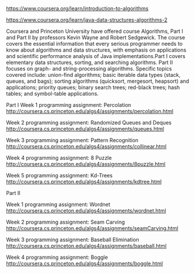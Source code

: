https://www.coursera.org/learn/introduction-to-algorithms

https://www.coursera.org/learn/java-data-structures-algorithms-2

Coursera and Princeton University have offered course Algorithms, Part I and Part II by professors Kevin Wayne and Robert Sedgewick.
The course covers the essential information that every serious programmer needs to know about algorithms and data structures, with emphasis on applications and scientific performance analysis of Java implementations.Part I covers elementary data structures, sorting, and searching algorithms. Part II focuses on graph- and string-processing algorithms.
Specific topics covered include: union-find algorithms; basic iterable data types (stack, queues, and bags); sorting algorithms (quicksort, mergesort, heapsort) and applications; priority queues; binary search trees; red-black trees; hash tables; and symbol-table applications.

Part I
Week 1 programming assignment: Percolation
http://coursera.cs.princeton.edu/algs4/assignments/percolation.html

Week 2 programming assignment: Randomized Queues and Deques
http://coursera.cs.princeton.edu/algs4/assignments/queues.html

Week 3 programming assignment: Pattern Recognition
http://coursera.cs.princeton.edu/algs4/assignments/collinear.html

Week 4 programming assignment: 8 Puzzle
http://coursera.cs.princeton.edu/algs4/assignments/8puzzle.html

Week 5 programming assignment: Kd-Trees
http://coursera.cs.princeton.edu/algs4/assignments/kdtree.html


Part II

Week 1 programming assignment: Wordnet
http://coursera.cs.princeton.edu/algs4/assignments/wordnet.html

Week 2 programming assignment: Seam Carving
http://coursera.cs.princeton.edu/algs4/assignments/seamCarving.html

Week 3 programming assignment: Baseball Elimination
http://coursera.cs.princeton.edu/algs4/assignments/baseball.html

Week 4 programming assignment: Boggle 
http://coursera.cs.princeton.edu/algs4/assignments/boggle.html


